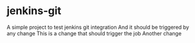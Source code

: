 # jenkins-git

A simple project to test jenkins git integration
And it should be triggered by any change
This is a change that should trigger the job
Another change
